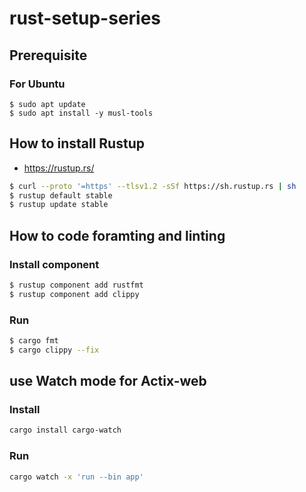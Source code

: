 # rust-setup-series

## Prerequisite

### For Ubuntu

```
$ sudo apt update
$ sudo apt install -y musl-tools
```

## How to install Rustup

- <https://rustup.rs/>

```sh
$ curl --proto '=https' --tlsv1.2 -sSf https://sh.rustup.rs | sh
$ rustup default stable
$ rustup update stable
```
## How to code foramting and linting

### Install component 

```sh
$ rustup component add rustfmt
$ rustup component add clippy
```
### Run

```sh
$ cargo fmt
$ cargo clippy --fix
```

## use Watch mode for Actix-web

### Install 

```sh
cargo install cargo-watch
```

### Run

```sh
cargo watch -x 'run --bin app'
```
